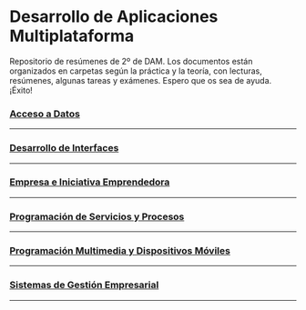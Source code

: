 # Desarrollo de Aplicaciones Multiplataforma

Repositorio de resúmenes de 2º de DAM. Los documentos están organizados en carpetas según la práctica y la teoría, con lecturas, resúmenes, algunas tareas y exámenes. Espero que os sea de ayuda. ¡Éxito!

### [Acceso a Datos](Acceso%20a%20Datos/Acceso%20a%20Datos.md)
---
### [Desarrollo de Interfaces](Desarrollo%20de%20Interfaces/Desarrollo%20de%20Interfaces.md)
---
### [Empresa e Iniciativa Emprendedora](Empresa%20e%20Iniciativa%20Emprendedora/Empresa%20e%20Iniciativa%20Emprendedora.md)
---
### [Programación de Servicios y Procesos](Programación%20de%20Servicios%20y%20Procesos/Programación%20de%20Servicios%20y%20Procesos.md)
---
### [Programación Multimedia y Dispositivos Móviles](Programación%20Multimedia%20y%20Dispositivos%20Móviles/Programación%20Multimedia%20y%20Dispositivos%20Móviles.md)
---
### [Sistemas de Gestión Empresarial](Sistemas%20de%20Gestión%20Empresarial/Sistemas%20de%20Gestión%20Empresarial.md)
---
